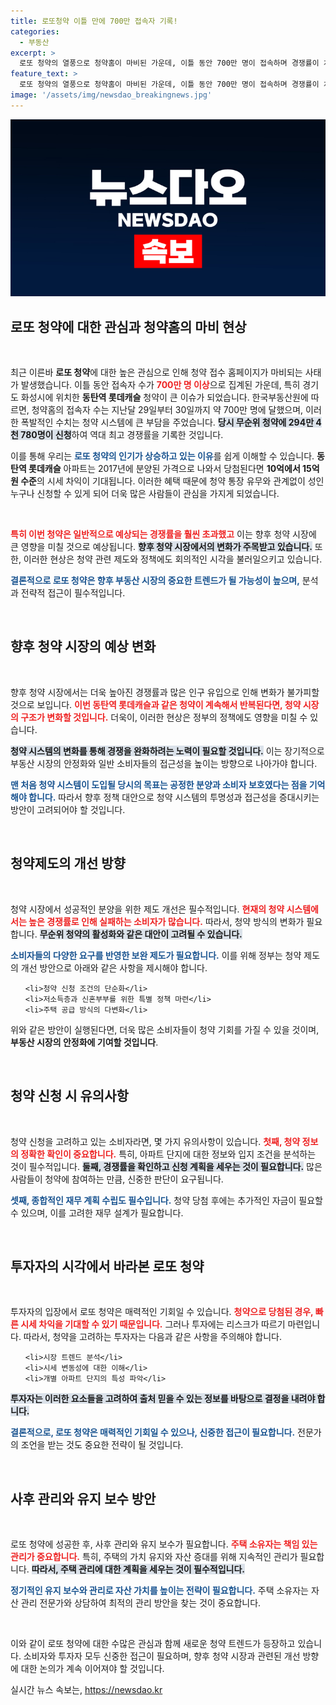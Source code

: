 ```yaml
---
title: 로또청약 이틀 만에 700만 접속자 기록!
categories:
  - 부동산
excerpt: >
  로또 청약의 열풍으로 청약홈이 마비된 가운데, 이틀 동안 700만 명이 접속하며 경쟁률이 치솟았습니다. 동탄역 롯데캐슬의 무순위 청약 신청자는 294만 명에 달해 역대 최다 기록을 세웠습니다. 당첨 시 10억~15억 원의 시세 차익이 기대되는 이 기회를 놓치지 마세요!
feature_text: >
  로또 청약의 열풍으로 청약홈이 마비된 가운데, 이틀 동안 700만 명이 접속하며 경쟁률이 치솟았습니다. 동탄역 롯데캐슬의 무순위 청약 신청자는 294만 명에 달해 역대 최다 기록을 세웠습니다. 당첨 시 10억~15억 원의 시세 차익이 기대되는 이 기회를 놓치지 마세요!
image: '/assets/img/newsdao_breakingnews.jpg'
---
```


<p><img src="/assets/img/newsdao_breakingnews.jpg" alt="ranknews 속보" /></p>

<h2 data-ke-size="size26">로또 청약에 대한 관심과 청약홈의 마비 현상</h2>

<p data-ke-size="size16">&nbsp;</p>

<p>최근 이른바 <b>로또 청약</b>에 대한 높은 관심으로 인해 청약 접수 홈페이지가 마비되는 사태가 발생했습니다. 이틀 동안 접속자 수가 <b><span style="color: #ee2323;">700만 명 이상</span></b>으로 집계된 가운데, 특히 경기도 화성시에 위치한 <b>동탄역 롯데캐슬</b> 청약이 큰 이슈가 되었습니다. 한국부동산원에 따르면, 청약홈의 접속자 수는 지난달 29일부터 30일까지 약 700만 명에 달했으며, 이러한 폭발적인 수치는 청약 시스템에 큰 부담을 주었습니다. <b><span style="background-color: #21538527;">당시 무순위 청약에 294만 4천 780명이 신청</span></b>하여 역대 최고 경쟁률을 기록한 것입니다. </p>

<p>이를 통해 우리는 <b><span style="color: #1a5490;">로또 청약의 인기가 상승하고 있는 이유</span></b>를 쉽게 이해할 수 있습니다. <b>동탄역 롯데캐슬</b> 아파트는 2017년에 분양된 가격으로 나와서 당첨된다면 <b>10억에서 15억 원 수준</b>의 시세 차익이 기대됩니다. 이러한 혜택 때문에 청약 통장 유무와 관계없이 성인 누구나 신청할 수 있게 되어 더욱 많은 사람들이 관심을 가지게 되었습니다. </p>

<p data-ke-size="size16">&nbsp;</p>

<p><b><span style="color: #ee2323;">특히 이번 청약은 일반적으로 예상되는 경쟁률을 훨씬 초과했고</span></b> 이는 향후 청약 시장에 큰 영향을 미칠 것으로 예상됩니다. <b><span style="background-color: #21538527;">향후 청약 시장에서의 변화가 주목받고 있습니다.</span></b> 또한, 이러한 현상은 청약 관련 제도와 정책에도 회의적인 시각을 불러일으키고 있습니다.</p>

<p><b><span style="color: #1a5490;">결론적으로 로또 청약은 향후 부동산 시장의 중요한 트렌드가 될 가능성이 높으며,</span></b> 분석과 전략적 접근이 필수적입니다. </p>

</p>

<p data-ke-size="size16">&nbsp;</p>

<h2 data-ke-size="size26">향후 청약 시장의 예상 변화</h2>

<p data-ke-size="size16">&nbsp;</p>

향후 청약 시장에서는 더욱 높아진 경쟁률과 많은 인구 유입으로 인해 변화가 불가피할 것으로 보입니다. <b><span style="color: #ee2323;">이번 동탄역 롯데캐슬과 같은 청약이 계속해서 반복된다면, 청약 시장의 구조가 변화할 것입니다.</span></b> 더욱이, 이러한 현상은 정부의 정책에도 영향을 미칠 수 있습니다. 

<b><span style="background-color: #21538527;">청약 시스템의 변화를 통해 경쟁을 완화하려는 노력이 필요할 것입니다.</span></b> 이는 장기적으로 부동산 시장의 안정화와 일반 소비자들의 접근성을 높이는 방향으로 나아가야 합니다. 

<b><span style="color: #1a5490;">맨 처음 청약 시스템이 도입될 당시의 목표는 공정한 분양과 소비자 보호였다는 점을 기억해야 합니다.</span></b> 따라서 향후 정책 대안으로 청약 시스템의 투명성과 접근성을 증대시키는 방안이 고려되어야 할 것입니다. 

<p data-ke-size="size16">&nbsp;</p>

<h2 data-ke-size="size26">청약제도의 개선 방향</h2>

<p data-ke-size="size16">&nbsp;</p>

청약 시장에서 성공적인 분양을 위한 제도 개선은 필수적입니다. <b><span style="color: #ee2323;">현재의 청약 시스템에서는 높은 경쟁률로 인해 실패하는 소비자가 많습니다.</span></b> 따라서, 청약 방식의 변화가 필요합니다. <b><span style="background-color: #21538527;">무순위 청약의 활성화와 같은 대안이 고려될 수 있습니다.</span></b> 

<b><span style="color: #1a5490;">소비자들의 다양한 요구를 반영한 보완 제도가 필요합니다.</span></b> 이를 위해 정부는 청약 제도의 개선 방안으로 아래와 같은 사항을 제시해야 합니다.

<ul>

<pre><code>&lt;li&gt;청약 신청 조건의 단순화&lt;/li&gt;
&lt;li&gt;저소득층과 신혼부부를 위한 특별 정책 마련&lt;/li&gt;
&lt;li&gt;주택 공급 방식의 다변화&lt;/li&gt;
</code></pre>

</ul>

위와 같은 방안이 실행된다면, 더욱 많은 소비자들이 청약 기회를 가질 수 있을 것이며, <b>부동산 시장의 안정화에 기여할 것입니다</b>. 

<p data-ke-size="size16">&nbsp;</p>

<h2 data-ke-size="size26">청약 신청 시 유의사항</h2>

<p data-ke-size="size16">&nbsp;</p>

청약 신청을 고려하고 있는 소비자라면, 몇 가지 유의사항이 있습니다. <b><span style="color: #ee2323;">첫째, 청약 정보의 정확한 확인이 중요합니다.</span></b> 특히, 아파트 단지에 대한 정보와 입지 조건을 분석하는 것이 필수적입니다. <b><span style="background-color: #21538527;">둘째, 경쟁률을 확인하고 신청 계획을 세우는 것이 필요합니다.</span></b> 많은 사람들이 청약에 참여하는 만큼, 신중한 판단이 요구됩니다. 

<b><span style="color: #1a5490;">셋째, 종합적인 재무 계획 수립도 필수입니다.</span></b> 청약 당첨 후에는 추가적인 자금이 필요할 수 있으며, 이를 고려한 재무 설계가 필요합니다. 

<p data-ke-size="size16">&nbsp;</p>

<h2 data-ke-size="size26">투자자의 시각에서 바라본 로또 청약</h2>

<p data-ke-size="size16">&nbsp;</p>

투자자의 입장에서 로또 청약은 매력적인 기회일 수 있습니다. <b><span style="color: #ee2323;">청약으로 당첨된 경우, 빠른 시세 차익을 기대할 수 있기 때문입니다.</span></b> 그러나 투자에는 리스크가 따르기 마련입니다. 따라서, 청약을 고려하는 투자자는 다음과 같은 사항을 주의해야 합니다.

<ul>

<pre><code>&lt;li&gt;시장 트렌드 분석&lt;/li&gt;
&lt;li&gt;시세 변동성에 대한 이해&lt;/li&gt;
&lt;li&gt;개별 아파트 단지의 특성 파악&lt;/li&gt;
</code></pre>

<p></ul></p>

<p><b><span style="background-color: #21538527;">투자자는 이러한 요소들을 고려하여 출처 믿을 수 있는 정보를 바탕으로 결정을 내려야 합니다.</span></b> </p>

<p><b><span style="color: #1a5490;">결론적으로, 로또 청약은 매력적인 기회일 수 있으나, 신중한 접근이 필요합니다.</span></b> 전문가의 조언을 받는 것도 중요한 전략이 될 것입니다. </p>

<p data-ke-size="size16">&nbsp;</p>

<h2 data-ke-size="size26">사후 관리와 유지 보수 방안</h2>

<p data-ke-size="size16">&nbsp;</p>

<p>로또 청약에 성공한 후, 사후 관리와 유지 보수가 필요합니다. <b><span style="color: #ee2323;">주택 소유자는 책임 있는 관리가 중요합니다.</span></b> 특히, 주택의 가치 유지와 자산 증대를 위해 지속적인 관리가 필요합니다. <b><span style="background-color: #21538527;">따라서, 주택 관리에 대한 계획을 세우는 것이 필수적입니다.</span></b></p>

<p><b><span style="color: #1a5490;">정기적인 유지 보수와 관리로 자산 가치를 높이는 전략이 필요합니다.</span></b> 주택 소유자는 자산 관리 전문가와 상담하여 최적의 관리 방안을 찾는 것이 중요합니다. </p>

<p data-ke-size="size16">&nbsp;</p>

<p>이와 같이 로또 청약에 대한 수많은 관심과 함께 새로운 청약 트렌드가 등장하고 있습니다. 소비자와 투자자 모두 신중한 접근이 필요하며, 향후 청약 시장과 관련된 개선 방향에 대한 논의가 계속 이어져야 할 것입니다.</p>
실시간 뉴스 속보는, <a href="https://newsdao.kr" rel="dofollow">https://newsdao.kr</a>


